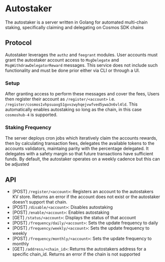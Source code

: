 # Autostaker

The autostaker is a server written in Golang for automated multi-chain staking, specifically claiming and delegating on Cosmos SDK chains

## Protocol

Autostaker leverages the `authz` and `feegrant` modules. User accounts must grant the autostaker account access to `MsgDelegate` and `MsgWithdrawDelegatorReward` messages. This service does not include such functionality and must be done prior either via CLI or through a UI.

### Setup

After granting access to perform these messages and cover the fees, Users then register their account as `/register/<account>` i.e. `/register/cosmos1vhpsuaxg51gvvzwyhqejvwfved5ywa3n6vl4ld`. This automatically enables autostaking so long as the chain, in this case `cosmoshub-4` is supported.

### Staking Frequency

The server deploys cron jobs which iteratively claim the accounts rewards, then by calculating transaction fees, delegates the available tokens to the accounts validators, maintaing parity with the percentage delegated. It delegates with a safety margin so that future transactions have sufficient funds. By default, the autostaker operates on a weekly cadence but this can be adjusted

## API

- [POST] `/register/<account>`: Registers an account to the autostakers KV store. Returns an error if the account does not exist or the autostaker doesn't support that chain.
- [POST] `/disable/<account>`: Disables autostaking
- [POST] `/enable/<account>`: Enables autostaking
- [GET] `/status/<account>`: Displays the status of that account
- [POST] `/frequency/daily/<account>`: Sets the update frequency to daily
- [POST] `/frequency/weekly/<account>`: Sets the update frequency to weekly
- [POST] `/frequency/monthly/<account>`: Sets the update frequency to monthly
- [GET] `/address/<chain_id>`: Returns the autostakers address for a specific chain_id. Returns an error if the chain is not supported